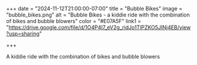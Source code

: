 +++
date = "2024-11-12T21:00:00-07:00"
title = "Bubble Bikes"
image = "bubble_bikes.png"
alt = "Bubble Bikes - a kiddie ride with the combination of bikes and bubble blowers"
color = "#E07A5F"
link1 = "https://drive.google.com/file/d/1O4P4I7_eV2g_ridJo1TlPZKO5JINj4EB/view?usp=sharing"

+++

A kiddie ride with the combination of bikes and bubble blowers
